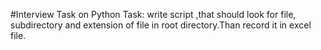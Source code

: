 #Interview Task on Python
Task: write script ,that should look for file, subdirectory and extension of file in root directory.Than record it in excel file. 
